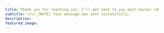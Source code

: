 ```yaml
---
title: Thank you for reaching out; I'll get back to you post-haste! (ASAP)
subtitle: \>\> [NOTE] Your message was sent successfully.
description: 
featured_image:
---
```

